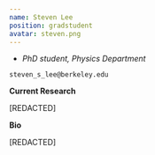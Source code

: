 ```yaml
---
name: Steven Lee
position: gradstudent
avatar: steven.png
---
```


- _PhD student, Physics Department_<br>

<i class="fa fa-envelope-o"></i> `steven_s_lee@berkeley.edu`

**Current Research**

[REDACTED]

**Bio**

[REDACTED]